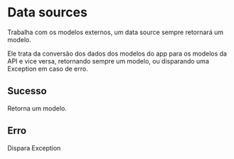 # Data sources

Trabalha com os modelos externos, um data source sempre retornará um modelo.

Ele trata da conversão dos dados dos modelos do app para os modelos da API e vice versa, retornando sempre um modelo, ou disparando uma Exception em caso de erro.



## Sucesso

Retorna um modelo.

## Erro

Dispara Exception
